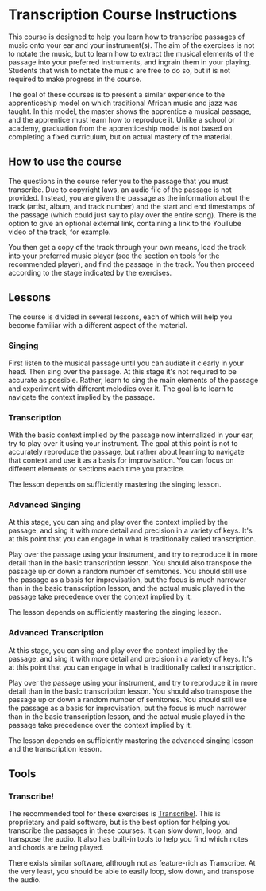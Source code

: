 # Transcription Course Instructions

This course is designed to help you learn how to transcribe passages of music onto your ear and your
instrument(s). The aim of the exercises is not to notate the music, but to learn how to extract the
musical elements of the passage into your preferred instruments, and ingrain them in your playing.
Students that wish to notate the music are free to do so, but it is not required to make progress in
the course.

The goal of these courses is to present a similar experience to the apprenticeship model on which
traditional African music and jazz was taught. In this model, the master shows the apprentice a
musical passage, and the apprentice must learn how to reproduce it. Unlike a school or academy,
graduation from the apprenticeship model is not based on completing a fixed curriculum, but on
actual mastery of the material.

## How to use the course

The questions in the course refer you to the passage that you must transcribe. Due to copyright
laws, an audio file of the passage is not provided. Instead, you are given the passage as the
information about the track (artist, album, and track number) and the start and end timestamps of
the passage (which could just say to play over the entire song). There is the option to give an
optional external link, containing a link to the YouTube video of the track, for example.

You then get a copy of the track through your own means, load the track into your preferred music
player (see the section on tools for the recommended player), and find the passage in the track. You
then proceed according to the stage indicated by the exercises.

## Lessons

The course is divided in several lessons, each of which will help you become familiar with a
different aspect of the material.

### Singing

First listen to the musical passage until you can audiate it clearly in your head. Then sing over
the passage. At this stage it's not required to be accurate as possible. Rather, learn to sing the
main elements of the passage and experiment with different melodies over it. The goal is to learn to
navigate the context implied by the passage.

### Transcription

With the basic context implied by the passage now internalized in your ear, try to play over
it using your instrument. The goal at this point is not to accurately reproduce the passage,
but rather about learning to navigate that context and use it as a basis for improvisation.
You can focus on different elements or sections each time you practice.

The lesson depends on sufficiently mastering the singing lesson.

### Advanced Singing

 At this stage, you can sing and play over the context implied by the passage, and sing it with more
detail and precision in a variety of keys. It's at this point that you can engage in what is
traditionally called transcription.

Play over the passage using your instrument, and try to reproduce it in more detail than in the
basic transcription lesson. You should also transpose the passage up or down a random number of
semitones. You should still use the passage as a basis for improvisation, but the focus is much
narrower than in the basic transcription lesson, and the actual music played in the passage take
precedence over the context implied by it.

The lesson depends on sufficiently mastering the singing lesson.

### Advanced Transcription

At this stage, you can sing and play over the context implied by the passage, and sing it with more
detail and precision in a variety of keys. It's at this point that you can engage in what is
traditionally called transcription.

Play over the passage using your instrument, and try to reproduce it in more detail than in the
basic transcription lesson. You should also transpose the passage up or down a random number of
semitones. You should still use the passage as a basis for improvisation, but the focus is much
narrower than in the basic transcription lesson, and the actual music played in the passage take
precedence over the context implied by it.

The lesson depends on sufficiently mastering the advanced singing lesson and the transcription
lesson.

## Tools

### Transcribe!

The recommended tool for these exercises is
[Transcribe!](https://www.seventhstring.com/xscribe/overview.html). This is proprietary and paid
software, but is the best option for helping you transcribe the passages in these courses. It can
slow down, loop, and transpose the audio. It also has built-in tools to help you find which notes
and chords are being played.

There exists similar software, although not as feature-rich as Transcribe. At the very least, you
should be able to easily loop, slow down, and transpose the audio.

